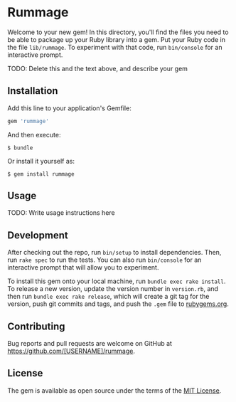 # Rummage

Welcome to your new gem! In this directory, you'll find the files you need to be able to package up your Ruby library into a gem. Put your Ruby code in the file `lib/rummage`. To experiment with that code, run `bin/console` for an interactive prompt.

TODO: Delete this and the text above, and describe your gem

## Installation

Add this line to your application's Gemfile:

```ruby
gem 'rummage'
```

And then execute:

    $ bundle

Or install it yourself as:

    $ gem install rummage

## Usage

TODO: Write usage instructions here

## Development

After checking out the repo, run `bin/setup` to install dependencies. Then, run `rake spec` to run the tests. You can also run `bin/console` for an interactive prompt that will allow you to experiment.

To install this gem onto your local machine, run `bundle exec rake install`. To release a new version, update the version number in `version.rb`, and then run `bundle exec rake release`, which will create a git tag for the version, push git commits and tags, and push the `.gem` file to [rubygems.org](https://rubygems.org).

## Contributing

Bug reports and pull requests are welcome on GitHub at https://github.com/[USERNAME]/rummage.


## License

The gem is available as open source under the terms of the [MIT License](http://opensource.org/licenses/MIT).


